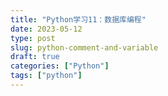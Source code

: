 ```yaml
---
title: "Python学习11：数据库编程"
date: 2023-05-12
type: post
slug: python-comment-and-variable
draft: true
categories: ["Python"]
tags: ["python"]
---
```

